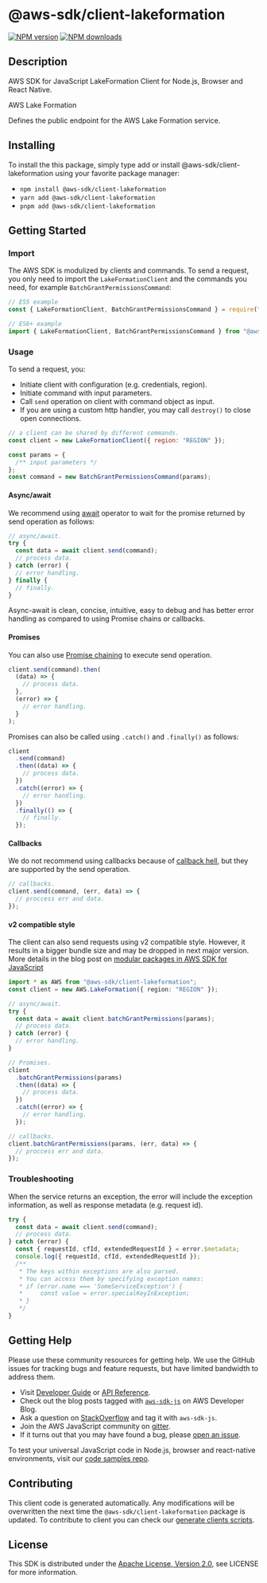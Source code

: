 # @aws-sdk/client-lakeformation

[![NPM version](https://img.shields.io/npm/v/@aws-sdk/client-lakeformation/latest.svg)](https://www.npmjs.com/package/@aws-sdk/client-lakeformation)
[![NPM downloads](https://img.shields.io/npm/dm/@aws-sdk/client-lakeformation.svg)](https://www.npmjs.com/package/@aws-sdk/client-lakeformation)

## Description

AWS SDK for JavaScript LakeFormation Client for Node.js, Browser and React Native.

<fullname>AWS Lake Formation</fullname>

<p>Defines the public endpoint for the AWS Lake Formation service.</p>

## Installing

To install the this package, simply type add or install @aws-sdk/client-lakeformation
using your favorite package manager:

- `npm install @aws-sdk/client-lakeformation`
- `yarn add @aws-sdk/client-lakeformation`
- `pnpm add @aws-sdk/client-lakeformation`

## Getting Started

### Import

The AWS SDK is modulized by clients and commands.
To send a request, you only need to import the `LakeFormationClient` and
the commands you need, for example `BatchGrantPermissionsCommand`:

```js
// ES5 example
const { LakeFormationClient, BatchGrantPermissionsCommand } = require("@aws-sdk/client-lakeformation");
```

```ts
// ES6+ example
import { LakeFormationClient, BatchGrantPermissionsCommand } from "@aws-sdk/client-lakeformation";
```

### Usage

To send a request, you:

- Initiate client with configuration (e.g. credentials, region).
- Initiate command with input parameters.
- Call `send` operation on client with command object as input.
- If you are using a custom http handler, you may call `destroy()` to close open connections.

```js
// a client can be shared by different commands.
const client = new LakeFormationClient({ region: "REGION" });

const params = {
  /** input parameters */
};
const command = new BatchGrantPermissionsCommand(params);
```

#### Async/await

We recommend using [await](https://developer.mozilla.org/en-US/docs/Web/JavaScript/Reference/Operators/await)
operator to wait for the promise returned by send operation as follows:

```js
// async/await.
try {
  const data = await client.send(command);
  // process data.
} catch (error) {
  // error handling.
} finally {
  // finally.
}
```

Async-await is clean, concise, intuitive, easy to debug and has better error handling
as compared to using Promise chains or callbacks.

#### Promises

You can also use [Promise chaining](https://developer.mozilla.org/en-US/docs/Web/JavaScript/Guide/Using_promises#chaining)
to execute send operation.

```js
client.send(command).then(
  (data) => {
    // process data.
  },
  (error) => {
    // error handling.
  }
);
```

Promises can also be called using `.catch()` and `.finally()` as follows:

```js
client
  .send(command)
  .then((data) => {
    // process data.
  })
  .catch((error) => {
    // error handling.
  })
  .finally(() => {
    // finally.
  });
```

#### Callbacks

We do not recommend using callbacks because of [callback hell](http://callbackhell.com/),
but they are supported by the send operation.

```js
// callbacks.
client.send(command, (err, data) => {
  // proccess err and data.
});
```

#### v2 compatible style

The client can also send requests using v2 compatible style.
However, it results in a bigger bundle size and may be dropped in next major version. More details in the blog post
on [modular packages in AWS SDK for JavaScript](https://aws.amazon.com/blogs/developer/modular-packages-in-aws-sdk-for-javascript/)

```ts
import * as AWS from "@aws-sdk/client-lakeformation";
const client = new AWS.LakeFormation({ region: "REGION" });

// async/await.
try {
  const data = await client.batchGrantPermissions(params);
  // process data.
} catch (error) {
  // error handling.
}

// Promises.
client
  .batchGrantPermissions(params)
  .then((data) => {
    // process data.
  })
  .catch((error) => {
    // error handling.
  });

// callbacks.
client.batchGrantPermissions(params, (err, data) => {
  // proccess err and data.
});
```

### Troubleshooting

When the service returns an exception, the error will include the exception information,
as well as response metadata (e.g. request id).

```js
try {
  const data = await client.send(command);
  // process data.
} catch (error) {
  const { requestId, cfId, extendedRequestId } = error.$metadata;
  console.log({ requestId, cfId, extendedRequestId });
  /**
   * The keys within exceptions are also parsed.
   * You can access them by specifying exception names:
   * if (error.name === 'SomeServiceException') {
   *     const value = error.specialKeyInException;
   * }
   */
}
```

## Getting Help

Please use these community resources for getting help.
We use the GitHub issues for tracking bugs and feature requests, but have limited bandwidth to address them.

- Visit [Developer Guide](https://docs.aws.amazon.com/sdk-for-javascript/v3/developer-guide/welcome.html)
  or [API Reference](https://docs.aws.amazon.com/AWSJavaScriptSDK/v3/latest/index.html).
- Check out the blog posts tagged with [`aws-sdk-js`](https://aws.amazon.com/blogs/developer/tag/aws-sdk-js/)
  on AWS Developer Blog.
- Ask a question on [StackOverflow](https://stackoverflow.com/questions/tagged/aws-sdk-js) and tag it with `aws-sdk-js`.
- Join the AWS JavaScript community on [gitter](https://gitter.im/aws/aws-sdk-js-v3).
- If it turns out that you may have found a bug, please [open an issue](https://github.com/aws/aws-sdk-js-v3/issues/new/choose).

To test your universal JavaScript code in Node.js, browser and react-native environments,
visit our [code samples repo](https://github.com/aws-samples/aws-sdk-js-tests).

## Contributing

This client code is generated automatically. Any modifications will be overwritten the next time the `@aws-sdk/client-lakeformation` package is updated.
To contribute to client you can check our [generate clients scripts](https://github.com/aws/aws-sdk-js-v3/tree/main/scripts/generate-clients).

## License

This SDK is distributed under the
[Apache License, Version 2.0](http://www.apache.org/licenses/LICENSE-2.0),
see LICENSE for more information.
